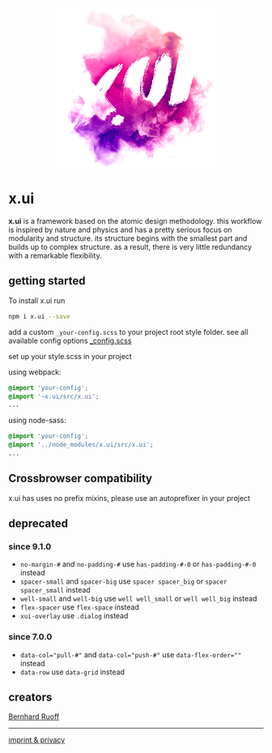 <p align="center"><img src="readme.png" alt="x.ui"></p>

# x.ui

**x.ui** is a framework based on the atomic design methodology. this workflow is inspired by nature and physics and has a pretty serious focus on modularity and structure. its structure begins with the smallest part and builds up to complex structure. as a result, there is very little redundancy with a remarkable flexibility.

## getting started

To install x.ui run

```sh
npm i x.ui --save
```

add a custom `_your-config.scss` to your project root style folder.
see all available config options [\_config.scss](https://github.com/entrecode/x.ui/blob/master/src/_xui-config.scss)

set up your style.scss in your project

using webpack:

```scss
@import 'your-config';
@import '~x.ui/src/x.ui';
...
```

using node-sass:

```scss
@import 'your-config';
@import '../node_modules/x.ui/src/x.ui';
...
```

## Crossbrowser compatibility

x.ui has uses no prefix mixins, please use an autoprefixer in your project

## deprecated

### since 9.1.0

- `no-margin-#` and `no-padding-#` use `has-padding-#-0` or `has-padding-#-0` instead
- `spacer-small` and `spacer-big` use `spacer spacer_big` or `spacer spacer_small` instead
- `well-small` and `well-big` use `well well_small` or `well well_big` instead
- `flex-spacer` use `flex-space` instead
- `xui-overlay` use `.dialog` instead

### since 7.0.0

- `data-col="pull-#"` and `data-col="push-#"` use `data-flex-order=""` instead
- `data-row` use `data-grid` instead

## creators

[Bernhard Ruoff](https://github.com/bernester)

---

[imprint & privacy](https://entrecode.de/datenschutz)
